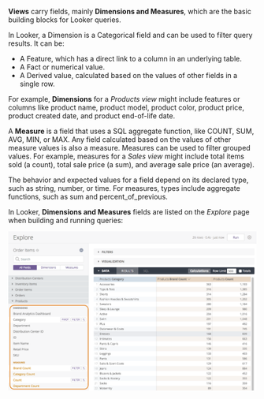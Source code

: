 **Views** carry fields, mainly **Dimensions and Measures**, which are the basic building blocks for Looker queries.

In Looker, a Dimension is a Categorical field and can be used to filter query results. 
It can be:
   + A Feature, which has a direct link to a column in an underlying table.
   + A Fact or numerical value.
   + A Derived value, calculated based on the values of other fields in a single row.

For example, **Dimensions** for a *Products view* might include features or columns like product name, product model, product color, product price, product created date, and product end-of-life date.

A **Measure** is a field that uses a SQL aggregate function, like COUNT, SUM, AVG, MIN, or MAX. Any field calculated based on the values of other measure values is also a measure. Measures can be used to filter grouped values. For example, measures for a *Sales view* might include total items sold (a count), total sale price (a sum), and average sale price (an average).

The behavior and expected values for a field depend on its declared type, such as string, number, or time. For measures, types include aggregate functions, such as sum and percent_of_previous. 

In Looker, **Dimensions and Measures** fields are listed on the *Explore* page when building and running queries:

<img src="/Images/LookML_Views-Dimensions&Measures.png" width=800 hieght=700>

